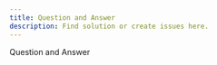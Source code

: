 ```yaml
---
title: Question and Answer
description: Find solution or create issues here.
---
```


Question and Answer